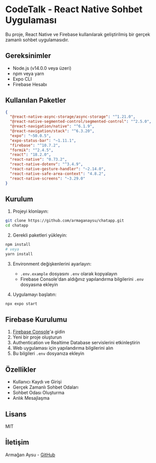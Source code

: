 # CodeTalk - React Native Sohbet Uygulaması

Bu proje, React Native ve Firebase kullanılarak geliştirilmiş bir gerçek zamanlı sohbet uygulamasıdır.

## Gereksinimler

- Node.js (v14.0.0 veya üzeri)
- npm veya yarn
- Expo CLI
- Firebase Hesabı

## Kullanılan Paketler

```json
{
  "@react-native-async-storage/async-storage": "^1.21.0",
  "@react-native-segmented-control/segmented-control": "^2.5.0",
  "@react-navigation/native": "^6.1.9",
  "@react-navigation/stack": "^6.3.20",
  "expo": "~50.0.5",
  "expo-status-bar": "~1.11.1",
  "firebase": "^10.7.2",
  "formik": "^2.4.5",
  "react": "18.2.0",
  "react-native": "0.73.2",
  "react-native-dotenv": "^3.4.9",
  "react-native-gesture-handler": "~2.14.0",
  "react-native-safe-area-context": "4.8.2",
  "react-native-screens": "~3.29.0"
}
```

## Kurulum

1. Projeyi klonlayın:
```bash
git clone https://github.com/armaganaysu/chatapp.git
cd chatapp
```

2. Gerekli paketleri yükleyin:
```bash
npm install
# veya
yarn install
```

3. Environment değişkenlerini ayarlayın:
   - `.env.example` dosyasını `.env` olarak kopyalayın
   - Firebase Console'dan aldığınız yapılandırma bilgilerini `.env` dosyasına ekleyin

4. Uygulamayı başlatın:
```bash
npx expo start
```

## Firebase Kurulumu

1. [Firebase Console](https://console.firebase.google.com/)'a gidin
2. Yeni bir proje oluşturun
3. Authentication ve Realtime Database servislerini etkinleştirin
4. Web uygulaması için yapılandırma bilgilerini alın
5. Bu bilgileri `.env` dosyanıza ekleyin

## Özellikler

- Kullanıcı Kaydı ve Girişi
- Gerçek Zamanlı Sohbet Odaları
- Sohbet Odası Oluşturma
- Anlık Mesajlaşma

## Lisans

MIT

## İletişim

Armağan Aysu - [GitHub](https://github.com/armaganaysu)